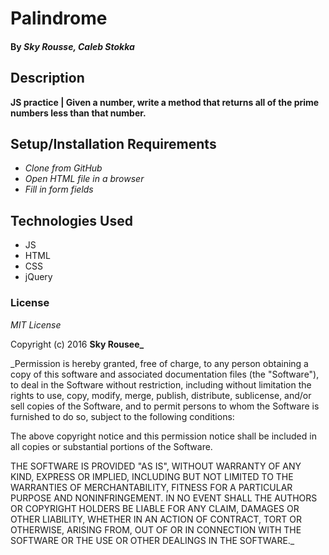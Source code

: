 # Palindrome

#### By _**Sky Rousse, Caleb Stokka**_

## Description

__JS practice | Given a number, write a method that returns all of the prime numbers less than that number.__

## Setup/Installation Requirements

* _Clone from GitHub_
* _Open HTML file in a browser_
* _Fill in form fields_

## Technologies Used

* JS
* HTML
* CSS
* jQuery

### License

*MIT License*

Copyright (c) 2016 **Sky Rousee_**

_Permission is hereby granted, free of charge, to any person obtaining a copy
of this software and associated documentation files (the "Software"), to deal
in the Software without restriction, including without limitation the rights
to use, copy, modify, merge, publish, distribute, sublicense, and/or sell
copies of the Software, and to permit persons to whom the Software is
furnished to do so, subject to the following conditions:

The above copyright notice and this permission notice shall be included in all
copies or substantial portions of the Software.

THE SOFTWARE IS PROVIDED "AS IS", WITHOUT WARRANTY OF ANY KIND, EXPRESS OR
IMPLIED, INCLUDING BUT NOT LIMITED TO THE WARRANTIES OF MERCHANTABILITY,
FITNESS FOR A PARTICULAR PURPOSE AND NONINFRINGEMENT. IN NO EVENT SHALL THE
AUTHORS OR COPYRIGHT HOLDERS BE LIABLE FOR ANY CLAIM, DAMAGES OR OTHER
LIABILITY, WHETHER IN AN ACTION OF CONTRACT, TORT OR OTHERWISE, ARISING FROM,
OUT OF OR IN CONNECTION WITH THE SOFTWARE OR THE USE OR OTHER DEALINGS IN THE
SOFTWARE._
